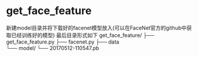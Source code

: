 # get_face_feature
新建model目录并将下载好的facenet模型放入(可以在FaceNet官方的github中获取已经训练好的模型)
最后目录形式如下
get_face_feature/
├── get_face_feature.py
├── facenet.py
├── data              
└── model/
    └── 20170512-110547.pb

